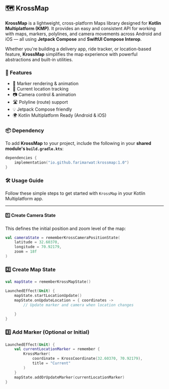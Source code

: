 ## 🗺️ KrossMap

**KrossMap** is a lightweight, cross-platform Maps library designed for **Kotlin Multiplatform (KMP)**. It provides an easy and consistent API for working with maps, markers, polylines, and camera movements across Android and iOS — all using **Jetpack Compose** and **SwiftUI Compose Interop**.

Whether you're building a delivery app, ride tracker, or location-based feature, **KrossMap** simplifies the map experience with powerful abstractions and built-in utilities.

### 🚀 Features

- 🧭 Marker rendering & animation  
- 📍 Current location tracking  
- 📷 Camera control & animation  
- 🛣️ Polyline (route) support  
- 💡 Jetpack Compose friendly  
- 🌍 Kotlin Multiplatform Ready (Android & iOS)

### 📦 Dependency

To add **KrossMap** to your project, include the following in your **shared module's `build.gradle.kts`**:

```kotlin
dependencies {
    implementation("io.github.farimarwat:krossmap:1.0")
}

```

### 🛠️ Usage Guide

Follow these simple steps to get started with `KrossMap` in your Kotlin Multiplatform app.

---

#### 1️⃣ Create Camera State

This defines the initial position and zoom level of the map:

```kotlin
val cameraState = rememberKrossCameraPositionState(
    latitude = 32.60370,
    longitude = 70.92179,
    zoom = 18f
)
```
### 2️⃣ Create Map State

```kotlin
val mapState = rememberKrossMapState()

LaunchedEffect(Unit) {
    mapState.startLocationUpdate()
    mapState.onUpdateLocation = { coordinates ->
        // Update marker and camera when location changes
       
    }
}
```

### 3️⃣ Add Marker (Optional or Initial)

```kotlin
LaunchedEffect(Unit) {
    val currentLocationMarker = remember {
        KrossMarker(
            coordinate = KrossCoordinate(32.60370, 70.92179),
            title = "Current"
        )
    }
    mapState.addOrUpdateMarker(currentLocationMarker)
}
```

